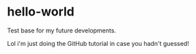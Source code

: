 # hello-world
Test base for my future developments.

Lol i'm just doing the GitHub tutorial in case you hadn't guessed! 
